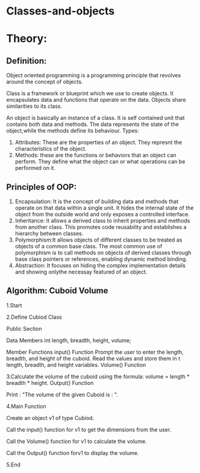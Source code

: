 # Classes-and-objects

# Theory:

## Definition: 

Object oriented programming is a programming principle that revolves around the concept of objects.

Class is a framework or blueprint which we use to create objects. It encapsulates data and functions that operate on the data. Objects share similarities to its class.

An object is basically an instance of a class. It is self contained unit that contains both data and methods. The data represents the state of the object,while the methods define its behaviour.
Types: 
1. Attributes: These are the properties of an object. They represnt the characteristics of the object.
2. Methods: these are the functions or behaviors that an object can perform. They define what the object can or what operations can be performed on it.

## Principles of OOP:

1. Encapsulation: It is the concept of building data and methods that operate on that data within a single unit. It hides the internal state of the object from the outside world and only exposes a controlled interface.
2. Inheritance: It allows a derived class to inherit properties and methods from another class. This promotes code reusability and establishes a hierarchy between classes.
3. Polymorphism:It allows objects of different classes to be treated as objects of a common base class. The most common use of polymorphism is to call methods on objects of derived classes through base class pointers or references, enabling dynamic method binding.
4. Abstraction: It focuses on hiding the complex implementation details and showing onlythe necessay featured of an object.

## Algorithm: Cuboid Volume

1.Start

2.Define Cubiod Class

Public Section

Data Members
int length, breadth, height, volume;

Member Functions
input() Function
Prompt the user to enter the length, breadth, and height of the cuboid.
Read the values and store them in t length, breadth, and height variables.
Volume() Function

3.Calculate the volume of the cuboid using the formula: volume = length * breadth * height.
Output() Function

Print : "The volume of the given Cuboid is : ".

4.Main Function

Create an object v1 of type Cubiod.

Call the input() function for v1 to get the dimensions from the user.

Call the Volume() function for v1 to calculate the volume.

Call the Output() function forv1 to display the volume.

5.End
